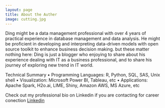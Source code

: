```yaml
---
layout: page
title: About the Auther
image: cutting.jpg
---
```


Ding might be a data management professional with over 4 years of practical experience in database management and data analysis. He might be proficient in developing and interpreting data-driven models with open source toolkit to enhance business decision making. but these matter nothing here: Ding is just a blogger who enjoying to share about his experience dealing with IT as a business professional, and to share his journey of exploring new trend in IT world.

Technical Summary
•	Programming Languages: R, Python, SQL, SAS, Unix shell
•	Visualization: Microsoft Power BI, Tableau, etc
• Applications: Apache Spark, H2o.ai, LIME, Shiny, Amazon AWS, MS Azure, etc

Check out my professional bio on Linkedin if you are contacting for career conection [Linkedin](https://www.linkedin.com/in/yulun-ding-ambassador/)
